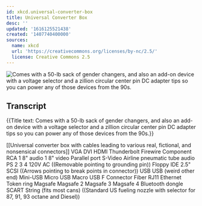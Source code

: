 ```yaml
---
id: xkcd.universal-converter-box
title: Universal Converter Box
desc: ''
updated: '1616125521438'
created: '1407740400000'
sources:
  name: xkcd
  url: 'https://creativecommons.org/licenses/by-nc/2.5/'
  license: Creative Commons 2.5
---
```

![Comes with a 50-lb sack of gender changers, and also an add-on device with a voltage selector and a zillion circular center pin DC adapter tips so you can power any of those devices from the 90s.](https://imgs.xkcd.com/comics/universal_converter_box.png)

## Transcript
{{Title text: Comes with a 50-lb sack of gender changers, and also an add-on device with a voltage selector and a zillion circular center pin DC adapter tips so you can power any of those devices from the 90s.}}

[[Universal converter box with cables leading to various real, fictional, and nonsensical connectors]]
VGA
DVI
HDMI
Thunderbolt
Firewire
Component
RCA
1
8" audio
1
8" video
Parallel port
S-Video
Airline pneumatic tube audio
PS
2
3
4
120V AC
((Removable pointing to grounding pin))
Floppy
IDE
2.5"
SCSI
((Arrows pointing to break points in connector))
USB
USB (weird other end)
Mini-USB
Micro USB
Macro USB
F Connector
Fiber
RJ11
Ethernet
Token ring
Magsafe
Magsafe 2
Magsafe 3
Magsafe 4
Bluetooth dongle
SCART
String (fits most cans)
((Standard US fueling nozzle with selector for 87, 91, 93 octane and Diesel))
